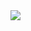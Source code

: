 <img src='https://github-readme-stats.vercel.app/api?username=Hug125&show_icons=true&&theme=default&hide=["contribs"]&&hide_title=true' />

<!--
**Hug125/Hug125** is a ✨ _special_ ✨ repository because its `README.md` (this file) appears on your GitHub profile.

Here are some ideas to get you started:

- 🔭 I’m currently working on ...
- 🌱 I’m currently learning ...
- 👯 I’m looking to collaborate on ...
- 🤔 I’m looking for help with ...
- 💬 Ask me about ...
- 📫 How to reach me: ...
- 😄 Pronouns: ...
- ⚡ Fun fact: ...
-->
